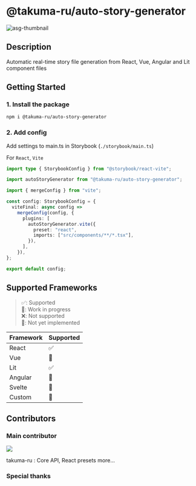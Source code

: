 # @takuma-ru/auto-story-generator

![asg-thumbnail](https://auto-story-generator.takumaru.dev/asg-thumbnail-radius.png)

## Description

Automatic real-time story file generation from React, Vue, Angular and Lit component files

## Getting Started

### 1. Install the package

```bash
npm i @takuma-ru/auto-story-generator
```

### 2. Add config

Add settings to main.ts in Storybook (`./storybook/main.ts`)

For `React`, `Vite`

```ts
import type { StorybookConfig } from "@storybook/react-vite";

import autoStoryGenerator from "@takuma-ru/auto-story-generator";

import { mergeConfig } from "vite";

const config: StorybookConfig = {
  viteFinal: async config =>
    mergeConfig(config, {
      plugins: [
        autoStoryGenerator.vite({
          preset: "react",
          imports: ["src/components/**/*.tsx"],
        }),
      ],
    }),
};

export default config;
```

## Supported Frameworks

> ✅: Supported<br>
> 🚧: Work in progress<br>
> ❌: Not supported<br>
> 📝: Not yet implemented<br>

| Framework | Supported |
| --------- | --------- |
| React     | ✅        |
| Vue       | 🚧        |
| Lit       | ✅        |
| Angular   | 🚧        |
| Svelte    | 📝        |
| Custom    | 📝        |

## Contributors

### Main contributor

[![](https://avatars.githubusercontent.com/u/49429291?v=4&size=32)](https://github.com/takuma-ru)<br>

takuma-ru : Core API, React presets more...

### Special thanks

<!-- TODO: Add GeetaKrishna65 Profile image -->
<!-- GeetaKrishna65 : Create Angular presets -->
